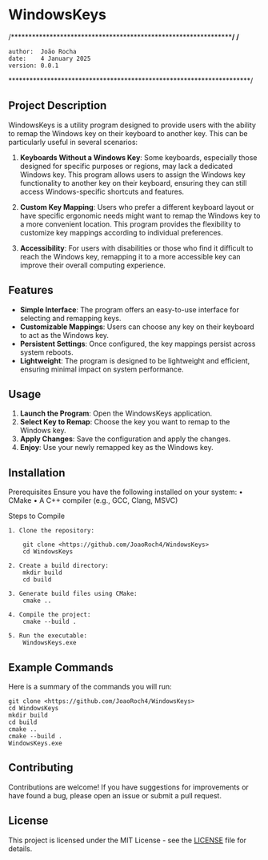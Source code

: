 ﻿# WindowsKeys
/*****************************************************************/ /**

    author:  João Rocha
    date:    4 January 2025
    version: 0.0.1

 *********************************************************************/

## Project Description

WindowsKeys is a utility program designed to provide users with the ability to remap the Windows key on their keyboard to another key. This can be particularly useful in several scenarios:

1. **Keyboards Without a Windows Key**: Some keyboards, especially those designed for specific purposes or regions, may lack a dedicated Windows key. This program allows users to assign the Windows key functionality to another key on their keyboard, ensuring they can still access Windows-specific shortcuts and features.

2. **Custom Key Mapping**: Users who prefer a different keyboard layout or have specific ergonomic needs might want to remap the Windows key to a more convenient location. This program provides the flexibility to customize key mappings according to individual preferences.

3. **Accessibility**: For users with disabilities or those who find it difficult to reach the Windows key, remapping it to a more accessible key can improve their overall computing experience.

## Features

- **Simple Interface**: The program offers an easy-to-use interface for selecting and remapping keys.
- **Customizable Mappings**: Users can choose any key on their keyboard to act as the Windows key.
- **Persistent Settings**: Once configured, the key mappings persist across system reboots.
- **Lightweight**: The program is designed to be lightweight and efficient, ensuring minimal impact on system performance.

## Usage

1. **Launch the Program**: Open the WindowsKeys application.
2. **Select Key to Remap**: Choose the key you want to remap to the Windows key.
3. **Apply Changes**: Save the configuration and apply the changes.
4. **Enjoy**: Use your newly remapped key as the Windows key.

## Installation

Prerequisites
Ensure you have the following installed on your system:
•	CMake
•	A C++ compiler (e.g., GCC, Clang, MSVC)

Steps to Compile
    
    1. Clone the repository:

        git clone <https://github.com/JoaoRoch4/WindowsKeys>
        cd WindowsKeys

    2. Create a build directory:
        mkdir build
        cd build

    3. Generate build files using CMake:
        cmake ..

    4. Compile the project:
        cmake --build .

    5. Run the executable:
        WindowsKeys.exe
        
  ## Example Commands
  Here is a summary of the commands you will run:

    git clone <https://github.com/JoaoRoch4/WindowsKeys>
    cd WindowsKeys
    mkdir build
    cd build
    cmake ..
    cmake --build .
    WindowsKeys.exe


## Contributing

Contributions are welcome! If you have suggestions for improvements or have found a bug, please open an issue or submit a pull request.

## License

This project is licensed under the MIT License - see the [LICENSE](#) file for details.